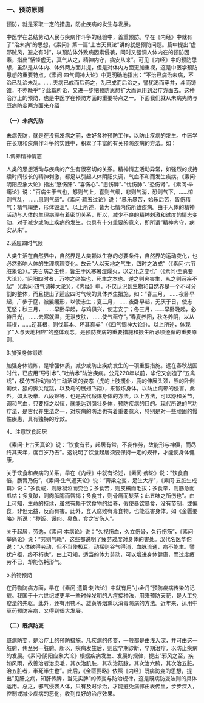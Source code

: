 ### 一、预防原则

预防，就是采取一定的措施，防止疾病的发生与发展。

中医学在总结劳动人民与疾病作斗争的经验中，首重预防。早在《内经》中就有了”治未病”的思想，《素问》第一篇”上古天真论”讲的就是预防问题。篇中提出”虚邪贼风，避之有时”，以预防体外致病因素侵袭，同时又强调人体内在的预防因素，指出”恬惔虚无，真气从之，精神内守，病安从来”。可见《内经》中的预防思想，虽然是从体内、体外两方面并提，但是对体内方面更加重视，这是中医学预防思想的重要特点。《素问·四气调神大论》中更明确地指出：”不治已病治未病，不治已乱治未乱。……夫病已成而后药之，乱已成而后治之，譬犹渴而穿井，斗而铸锥，不亦晚乎”？此篇所论，又进一步把预防思想扩大而运用到治疗方面去。这种治疗上的预防，也是中医学在预防方面的重要特点之一。下面我们就从未病先防与既病防变两方面来介绍

#### （一）未病先防

未病先防，就是在没有发病之前，做好各种预防工作，以防止疾病的发生。中医学在长期和疾病作斗争的实践中，积累了丰富的有关预防疾病的方法。如：

1.调养精神情志

人类的思想活动与疾病的产生有很密切的关系。精神情志活动异常，如强烈的或持续时间较长的精神刺激，都足以引起人体阴阳失调，气血不和而发生疾病。《素问·阴阳应象大论》指出”怒伤肝”、”喜伤心”、”思伤脾”、”忧伤肺”、”恐伤肾”。《素问·举痛论》说：”百病生于气也，怒则气上，喜则气缓，悲则气消，恐则气下，……惊则气乱， ……思则气结”。《素问·疏五过论》说：”暴乐暴苦，始乐后苦，皆伤精气；精气竭绝，形体毁沮”。以上所述，皆为七情内伤所致疾病。由于人体的精神活动与人体的生理病理有着密切关系，所以，减少不良的精神刺激和过度的情志变动，对于减少或防止疾病的发生，也具有十分重要的意义，即所谓”精神内守，病安从来”。

2.适应四时气候

人类生活在自然界中，自然界是人类赖以生存的必要条件，自然界的运动变化，也必然影响人体的生理病理变化。故云”人以天地之气生，四时之法成”（《素问·六节脏象论》）。”夫百病之生也，皆生于风寒暑湿燥火，以之化之变也”（《素问·至真要大论》）。”阴阳四时者，万物之终始也，死生之本也。逆之则灾害生，从之则苛疾不起”（《素问·四气调神大论》）。《内经》中，不仅认识到生物和自然界是一个不可分割的整体，而且提出了适应四时气候的具体养生措施，如：”春三月， ……夜卧早起，广步于庭，被髮缓形，以使志生；夏三月， ……夜卧早起，无厌于日，使志无怒；秋三月， ……早卧早起，与鸡俱兴，使志安宁；冬三月，……早卧晚起，必待日光， ……去寒就温，无泄皮肤， ……使气亟夺”。”春夏养阳，秋冬养阴，以从其根，……逆其根，则伐其本、坏其真矣”（《四气调神大论》）。以上所述，体现了”人与天地相应”的整体观念，是预防疾病的重要措施和摄生所必须遵循的重要原则。

3.加强身体锻炼

加强身体锻炼，是增强体质，减少或防止疾病发生的一项重要措施。远在春秋战国时代，已应用”导引术”、”吐纳术”防治疾病。公元220年以前，华佗又创造了”五禽戏”，模仿五种动物的生动活泼的姿态（虎的上肢攫仆，鹿的伸展头颈，熊的卧倒匍伏，猿的脚尖蹤跳，以及鸟的展翅飞翔），来锻炼身体，以防止病邪的侵害。此外，如太极拳、八段锦等，也是古代锻炼身体的方法。以上方法，可以舒和关节，调和气血，只要持之以恒，就能达到强壮身体，预防疾病的目的。现代所说的气功疗法，是古代养生法之一，对疾病的防治也有着重要意义，特别是对一些顽固的慢性疾患，具有独特的疗效。

4、注意饮食起居

《素问·上古天真论》说：”饮食有节，起居有常，不妄作劳，故能形与神俱，而尽终其天年，度百岁乃去”。这说明了饮食起居须要保持一定的规律，才能使身体健康。

关于饮食和疾病的关系，早在《内经》中就有论述，《素问·痹论》说：”饮食自倍，肠胃乃伤”，《素问·生气通天论》说：”膏梁之变，足生大疔”，《素问·五脏生成篇》说：”多食咸，则脉凝泣而变色；多食苦，则皮槁而毛拔；多食辛，则筋急而爪枯；多食酸，则肉胝䐢而唇揭；多食甘，则骨痛而髮落；此五味之所伤也”。由上可知，生命的持续，虽然有赖于饮食物的给养，假使暴饮暴食，没有节制，或偏食，非但无益，反而有害。此外，食入腐败有毒食物，也能戕害身体。如《金匮要略》所说：”秽饭、馁肉、臭鱼，食之皆伤人”。

关于起居，劳逸，《素问·本病论》说：”久视伤血，久立伤骨，久行伤筋”，《素问·举痛论》说：”劳则气耗”，这些都说明了疲劳过度对身体的害处。汉代名医华佗说：”人体欲得劳动，但不当使极耳。动摇则谷气得消，血脉流通，病不能生。譬犹户枢，终不朽也”。由上可知，适当的体力劳动，可以增进身体健康，而过度疲劳不已，却能伤耗形气。

5.药物预防

在药物防病方面，早在《素问·遗篇·刺法论》中就有用”小金丹”预防疫病传染的记载。我国于十六世纪或更早一些时候发明的人痘接种法，用来预防天花，是人工免疫法的先驱。此外，还有用苍术、雄黄等烟熏以消毒防病的方法。近年来，运用中草药预防疾病，又得到很大发展。

#### （二）既病防变

既病防变，是治疗上的预防措施。凡疾病的传变，一般都是由浅入深，并可由这一脏腑，传至另一脏腑。所以，疾病发生后，则应早期诊断，早期治疗，以防止疾病的发展。《素问·阴阳应象大论》根据疾病发生、发展的规律，提出”邪风之至，疾如风雨，故善治者治皮毛，其次治肌肤，其次治筋脉，其次治六腑，其次治五脏。治五脏者，半死半生也”。此后，《金匮要略》依照《内经》既病防变的思想，提出”见肝之病，知肝传脾，当先实脾”的传变与防治规律，这是既病防变法则的具体运用。总之，邪气侵袭人体，只有及时诊治，才能避免病邪由表传里，步步深入，控制或减少疾病的恶化，收到良好的治疗效果。

